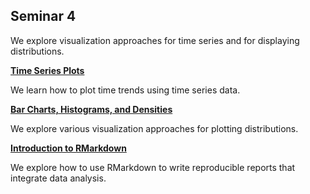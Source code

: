 ## Seminar 4

We explore visualization approaches for time series and for displaying distributions.


<a style="font-weight:bold"  href="https://nicholas-sim.github.io/ANL501-Data-Visualisation-and-Storytelling/seminar_4/timeseriesplots">  Time Series Plots </a>

We learn how to plot time trends using time series data.

<a style="font-weight:bold"  href="https://nicholas-sim.github.io/ANL501-Data-Visualisation-and-Storytelling/seminar_4/barchartshistogramsdensities">  Bar Charts, Histograms, and Densities </a>

We explore various visualization approaches for plotting distributions.

<a style="font-weight:bold"  href="https://nicholas-sim.github.io/ANL501-Data-Visualisation-and-Storytelling/seminar_4/rmarkdown"> Introduction to RMarkdown </a>

We explore how to use RMarkdown to write reproducible reports that integrate data analysis.
